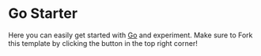# Go Starter

Here you can easily get started with [Go](https://go.dev/) and experiment. Make sure to Fork this template by clicking the button in the top right corner!
